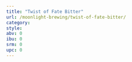 ```yaml
---
title: "Twist of Fate Bitter"
url: /moonlight-brewing/twist-of-fate-bitter/
category: 
style: 
abv: 0
ibu: 0
srm: 0
upc: 0
---
```


